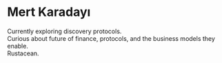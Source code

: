 # Mert Karadayı

Currently exploring discovery protocols.  
Curious about future of finance, protocols, and the business models they enable.  
Rustacean.
